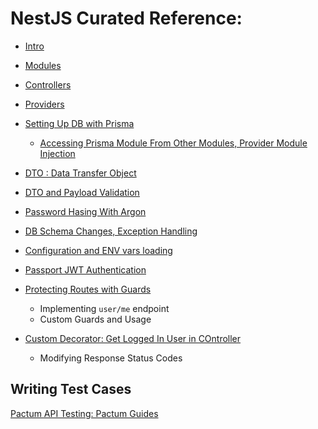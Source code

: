 # NestJS Curated Reference:

- [Intro](./Reference/1.%20Intro.md)

- [Modules](./Reference/2.%20Modules.md)

- [Controllers](./Reference/3.%20Controllers.md)

- [Providers](./Reference/4.%20Provder.md)

- [Setting Up DB with Prisma](./Reference/5.%20Setting%20Up%20Db.md)
    - [Accessing Prisma Module From Other Modules, Provider Module Injection](./Reference/5.%20Setting%20Up%20Db.md#8-accessing-prisma-service-from-other-modules)

- [DTO : Data Transfer Object](./Reference/6.%20Data%20Transfer%20Object%20DTO.md)

- [DTO and Payload Validation](./Reference/7.%20DTO%20and%20validations.md)

- [Password Hasing With Argon](./Reference/8.%20Password%20Hashing%20with%20Argon.md)

- [DB Schema Changes, Exception Handling](./Reference/9.%20DB%20schema%20changes.md)

- [Configuration and ENV vars loading](./Reference/10.%20Configuration%20and%20EnvVars.md)

- [Passport JWT Authentication](./Reference/11.%20JWT%20passport%20authentication.md)

- [Protecting Routes with Guards](./Reference/12.%20Logged%20In%20User,Me.md)
    - Implementing ``user/me`` endpoint
    - Custom Guards and Usage

- [Custom Decorator: Get Logged In User in COntroller](./Reference/13.%20Custom%20Param%20Decorator.md)
    - Modifying Response Status Codes

## Writing Test Cases

[Pactum API Testing: Pactum Guides](https://pactumjs.github.io/guides/api-testing.html)

